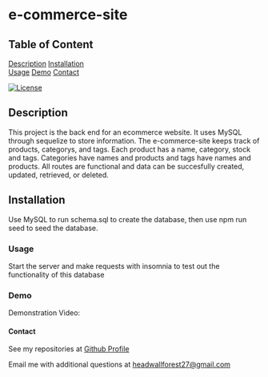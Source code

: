 # e-commerce-site 
    
## Table of Content
[Description](#description)
[Installation](#installation)    
[Usage](#usage)
[Demo](#demo)
[Contact](#contact)

[![License](https://img.shields.io/badge/License-Apache_2.0-blue.svg)](https://opensource.org/licenses/Apache-2.0)

## Description

This project is the back end for an ecommerce website. It uses MySQL through sequelize to store information. The e-commerce-site keeps track of products, categorys, and tags. Each product has a name, category, stock and tags. Categories have names and products and tags have names and products. All routes are functional and data can be succesfully created, updated, retrieved, or deleted. 

## Installation

Use MySQL to run schema.sql to create the database, then use npm run seed to seed the database.

### Usage

Start the server and make requests with insomnia to test out the functionality of this database
    

### Demo

Demonstration Video: 



#### Contact

See my repositories at [Github Profile](https://github.com/rjewell859)

Email me with additional questions at headwallforest27@gmail.com
